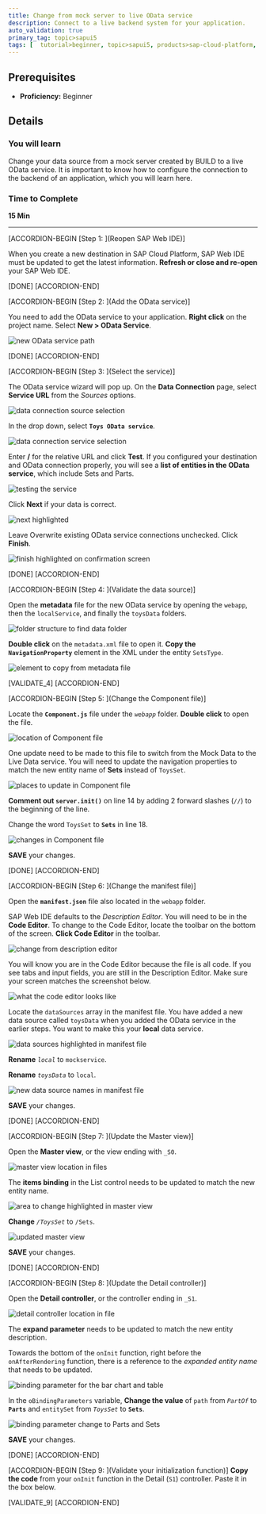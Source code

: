 ```yaml
---
title: Change from mock server to live OData service
description: Connect to a live backend system for your application.
auto_validation: true
primary_tag: topic>sapui5
tags: [  tutorial>beginner, topic>sapui5, products>sap-cloud-platform, products>sap-web-ide ]
---
```


## Prerequisites  
 - **Proficiency:** Beginner


## Details
### You will learn  
Change your data source from a mock server created by BUILD to a live OData service. It is important to know how to configure the connection to the backend of an application, which you will learn here.

### Time to Complete
**15 Min**

---

[ACCORDION-BEGIN [Step 1: ](Reopen SAP Web IDE)]

When you create a new destination in SAP Cloud Platform, SAP Web IDE must be updated to get the latest information. **Refresh or close and re-open** your SAP Web IDE.

[DONE]
[ACCORDION-END]

[ACCORDION-BEGIN [Step 2: ](Add the OData service)]

You need to add the OData service to your application. **Right click** on the project name. Select **New > OData Service**.

![new OData service path](1.png)

[DONE]
[ACCORDION-END]


[ACCORDION-BEGIN [Step 3: ](Select the service)]

The OData service wizard will pop up. On the **Data Connection** page, select **Service URL** from the _Sources_ options.

![data connection source selection](2.png)

In the drop down, select **`Toys OData service`**.

![data connection service selection](3.png)

Enter **/** for the relative URL and click **Test**. If you configured your destination and OData connection properly, you will see a **list of entities in the OData service**, which include Sets and Parts.

![testing the service](4.png)

Click **Next** if your data is correct.

![next highlighted](5.png)

Leave Overwrite existing OData service connections unchecked. Click **Finish**.

![finish highlighted on confirmation screen](6.png)

[DONE]
[ACCORDION-END]

[ACCORDION-BEGIN [Step 4: ](Validate the data source)]

Open the **metadata** file for the new OData service by opening the `webapp`, then the `localService`, and finally the `toysData` folders.

![folder structure to find data folder](validate-4-a.png)

**Double click** on the `metadata.xml` file to open it. **Copy the `NavigationProperty`** element in the XML under the entity `SetsType`.

![element to copy from metadata file](validate-4-b.png)


[VALIDATE_4]
[ACCORDION-END]

[ACCORDION-BEGIN [Step 5: ](Change the Component file)]

Locate the **`Component.js`** file under the *`webapp`* folder. **Double click** to open the file.

![location of Component file](7.png)

One update need to be made to this file to switch from the Mock Data to the Live Data service. You will need to update the navigation properties to match the new entity name of **Sets** instead of `ToysSet`.

![places to update in Component file](8.png)

**Comment out `server.init()`** on line 14 by adding 2 forward slashes (`//`) to the beginning of the line.

Change the word `ToysSet` to **`Sets`** in line 18.

![changes in Component file](9.png)

**SAVE** your changes.

[DONE]
[ACCORDION-END]

[ACCORDION-BEGIN [Step 6: ](Change the manifest file)]

Open the **`manifest.json`** file also located in the `webapp` folder.

SAP Web IDE defaults to the _Description Editor_. You will need to be in the **Code Editor**. To change to the Code Editor, locate the toolbar on the bottom of the screen. **Click Code Editor** in the toolbar.

![change from description editor](10a.png)

You will know you are in the Code Editor because the file is all code. If you see tabs and input fields, you are still in the Description Editor. Make sure your screen matches the screenshot below.

![what the code editor looks like](10b.png)

Locate the `dataSources` array in the manifest file. You have added a new data source called `toysData` when you added the OData service in the earlier steps. You want to make this your **local** data service.

![data sources highlighted in manifest file](10c.png)

**Rename** *`local`* to `mockservice`.

**Rename** *`toysData`* to `local`.

![new data source names in manifest file](11.png)

**SAVE** your changes.

[DONE]
[ACCORDION-END]

[ACCORDION-BEGIN [Step 7: ](Update the Master view)]

Open the **Master view**, or the view ending with `_S0`.

![master view location in files](12.png)

The **items binding** in the List control needs to be updated to match the new entity name.

![area to change highlighted in master view](13.png)

**Change** *`/ToysSet`* to `/Sets`.

![updated master view](14.png)

**SAVE** your changes.

[DONE]
[ACCORDION-END]

[ACCORDION-BEGIN [Step 8: ](Update the Detail controller)]

Open the **Detail controller**, or the controller ending in `_S1`.

![detail controller location in file](15.png)

The **expand parameter** needs to be updated to match the new entity description.

Towards the bottom of the `onInit` function, right before the `onAfterRendering` function, there is a reference to the _expanded entity name_ that needs to be updated.

![binding parameter for the bar chart and table](17.png)

In the `oBindingParameters` variable, **Change the value** of `path` from *`PartOf`* to **`Parts`** and `entitySet` from *`ToysSet`* to **`Sets`**.

![binding parameter change to Parts and Sets](18.png)

**SAVE** your changes.

[DONE]
[ACCORDION-END]

[ACCORDION-BEGIN [Step 9: ](Validate your initialization function)]
**Copy the code** from your `onInit` function in the Detail (`S1`) controller. Paste it in the box below.


[VALIDATE_9]
[ACCORDION-END]
